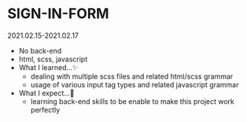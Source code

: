 # SIGN-IN-FORM

2021.02.15-2021.02.17

* No back-end
* html, scss, javascript
* What I learned...✨
    - dealing with multiple scss files and related html/scss grammar
    - usage of various input tag types and related javascript grammar
* What I expect...🤩
    - learning back-end skills to be enable to make this project work perfectly
